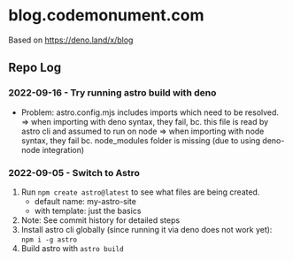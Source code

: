 # blog.codemonument.com

Based on https://deno.land/x/blog

## Repo Log 

### 2022-09-16 - Try running astro build with deno 

- Problem: astro.config.mjs includes imports which need to be resolved. 
  => when importing with deno syntax, they fail, bc. this file is read by astro cli and assumed to run on node 
  => when importing with node syntax, they fail bc. node_modules folder is missing (due to using deno-node integration)

### 2022-09-05 - Switch to Astro 

1. Run `npm create astro@latest` to see what files are being created. 
    - default name: my-astro-site 
    - with template: just the basics 
2. Note: See commit history for detailed steps 
3. Install astro cli globally (since running it via deno does not work yet):  
   `npm i -g astro`
4. Build astro with `astro build`